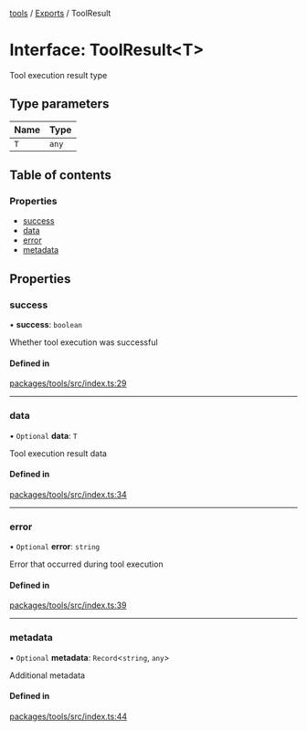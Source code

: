 <!-- 
 ⚠️  AUTO-GENERATED FILE - DO NOT EDIT MANUALLY
 This file is automatically generated by scripts/docs-generator.js
 To make changes, edit the source TypeScript files or update the generator script
-->

[tools](../../) / [Exports](../modules) / ToolResult

# Interface: ToolResult\<T\>

Tool execution result type

## Type parameters

| Name | Type |
| :------ | :------ |
| `T` | `any` |

## Table of contents

### Properties

- [success](ToolResult#success)
- [data](ToolResult#data)
- [error](ToolResult#error)
- [metadata](ToolResult#metadata)

## Properties

### success

• **success**: `boolean`

Whether tool execution was successful

#### Defined in

[packages/tools/src/index.ts:29](https://github.com/woojubb/robota/blob/0e6d99d8d244aac339f469fd8ddc268c965a0382/packages/tools/src/index.ts#L29)

___

### data

• `Optional` **data**: `T`

Tool execution result data

#### Defined in

[packages/tools/src/index.ts:34](https://github.com/woojubb/robota/blob/0e6d99d8d244aac339f469fd8ddc268c965a0382/packages/tools/src/index.ts#L34)

___

### error

• `Optional` **error**: `string`

Error that occurred during tool execution

#### Defined in

[packages/tools/src/index.ts:39](https://github.com/woojubb/robota/blob/0e6d99d8d244aac339f469fd8ddc268c965a0382/packages/tools/src/index.ts#L39)

___

### metadata

• `Optional` **metadata**: `Record`\<`string`, `any`\>

Additional metadata

#### Defined in

[packages/tools/src/index.ts:44](https://github.com/woojubb/robota/blob/0e6d99d8d244aac339f469fd8ddc268c965a0382/packages/tools/src/index.ts#L44)
